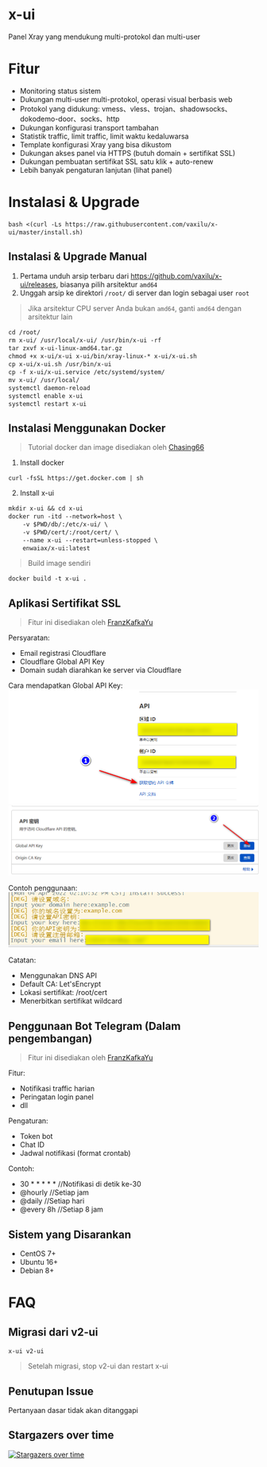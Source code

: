 # x-ui

Panel Xray yang mendukung multi-protokol dan multi-user

# Fitur

- Monitoring status sistem
- Dukungan multi-user multi-protokol, operasi visual berbasis web
- Protokol yang didukung: vmess、vless、trojan、shadowsocks、dokodemo-door、socks、http
- Dukungan konfigurasi transport tambahan
- Statistik traffic, limit traffic, limit waktu kedaluwarsa
- Template konfigurasi Xray yang bisa dikustom
- Dukungan akses panel via HTTPS (butuh domain + sertifikat SSL)
- Dukungan pembuatan sertifikat SSL satu klik + auto-renew
- Lebih banyak pengaturan lanjutan (lihat panel)

# Instalasi & Upgrade

```
bash <(curl -Ls https://raw.githubusercontent.com/vaxilu/x-ui/master/install.sh)
```

## Instalasi & Upgrade Manual

1. Pertama unduh arsip terbaru dari https://github.com/vaxilu/x-ui/releases, biasanya pilih arsitektur `amd64`
2. Unggah arsip ke direktori `/root/` di server dan login sebagai user `root`

> Jika arsitektur CPU server Anda bukan `amd64`, ganti `amd64` dengan arsitektur lain

```
cd /root/
rm x-ui/ /usr/local/x-ui/ /usr/bin/x-ui -rf
tar zxvf x-ui-linux-amd64.tar.gz
chmod +x x-ui/x-ui x-ui/bin/xray-linux-* x-ui/x-ui.sh
cp x-ui/x-ui.sh /usr/bin/x-ui
cp -f x-ui/x-ui.service /etc/systemd/system/
mv x-ui/ /usr/local/
systemctl daemon-reload
systemctl enable x-ui
systemctl restart x-ui
```

## Instalasi Menggunakan Docker

> Tutorial docker dan image disediakan oleh [Chasing66](https://github.com/Chasing66)

1. Install docker

```shell
curl -fsSL https://get.docker.com | sh
```

2. Install x-ui

```shell
mkdir x-ui && cd x-ui
docker run -itd --network=host \
    -v $PWD/db/:/etc/x-ui/ \
    -v $PWD/cert/:/root/cert/ \
    --name x-ui --restart=unless-stopped \
    enwaiax/x-ui:latest
```

> Build image sendiri

```shell
docker build -t x-ui .
```

## Aplikasi Sertifikat SSL

> Fitur ini disediakan oleh [FranzKafkaYu](https://github.com/FranzKafkaYu)

Persyaratan:
- Email registrasi Cloudflare
- Cloudflare Global API Key
- Domain sudah diarahkan ke server via Cloudflare

Cara mendapatkan Global API Key:
![](media/bda84fbc2ede834deaba1c173a932223.png)
![](media/d13ffd6a73f938d1037d0708e31433bf.png)

Contoh penggunaan:
![](media/2022-04-04_141259.png)

Catatan:
- Menggunakan DNS API
- Default CA: Let'sEncrypt
- Lokasi sertifikat: /root/cert
- Menerbitkan sertifikat wildcard

## Penggunaan Bot Telegram (Dalam pengembangan)

> Fitur ini disediakan oleh [FranzKafkaYu](https://github.com/FranzKafkaYu)

Fitur:
- Notifikasi traffic harian
- Peringatan login panel
- dll

Pengaturan:
- Token bot
- Chat ID
- Jadwal notifikasi (format crontab)

Contoh:
- 30 * * * * * //Notifikasi di detik ke-30
- @hourly      //Setiap jam
- @daily       //Setiap hari
- @every 8h    //Setiap 8 jam

## Sistem yang Disarankan

- CentOS 7+
- Ubuntu 16+
- Debian 8+

# FAQ

## Migrasi dari v2-ui

```
x-ui v2-ui
```

> Setelah migrasi, stop v2-ui dan restart x-ui

## Penutupan Issue

Pertanyaan dasar tidak akan ditanggapi

## Stargazers over time

[![Stargazers over time](https://starchart.cc/vaxilu/x-ui.svg)](https://starchart.cc/vaxilu/x-ui)
